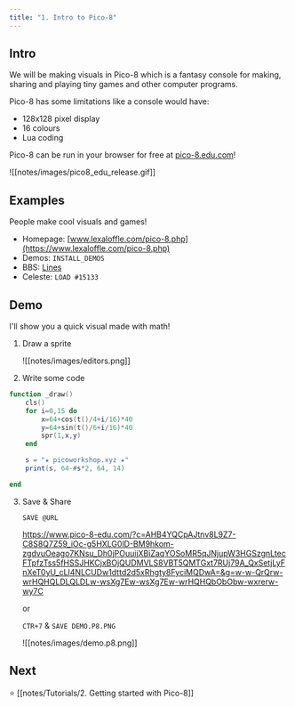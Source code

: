 ```yaml
---
title: "1. Intro to Pico-8"
---
```


## Intro

We will be making visuals in Pico-8 which is a fantasy console for making, sharing and playing tiny games and other computer programs.

Pico-8 has some limitations like a console would have:
- 128x128 pixel display
- 16 colours
- Lua coding

Pico-8 can be run in your browser for free at [pico-8.edu.com](https://www.pico-8-edu.com/)!

![[notes/images/pico8_edu_release.gif]]

## Examples

People make cool visuals and games!

- Homepage: [www.lexaloffle.com/pico-8.php](https://www.lexaloffle.com/pico-8.php)
- Demos: `INSTALL_DEMOS`
- BBS: [Lines](https://www.lexaloffle.com/bbs/?pid=64653#p)
- Celeste:  `LOAD #15133`


## Demo

I'll show you a quick visual made with math!

1. Draw a sprite
   
   ![[notes/images/editors.png]]
2. Write some code

```lua
function _draw()
	cls()
	for i=0,15 do
		x=64+cos(t()/4+i/16)*40
		y=64+sin(t()/6+i/16)*40
		spr(1,x,y)
	end

	s = "★ picoworkshop.xyz ★"
	print(s, 64-#s*2, 64, 14)

end
```
3. Save & Share
   
   `SAVE @URL`
   
   https://www.pico-8-edu.com/?c=AHB4YQCpAJtnv8L9Z7-C8S8Q7Z59_iOc-g5HXLG0lD-BM9hkom-zgdvuOeago7KNsu_Dh0jPOuuijXBiZaqYOSoMR5qJNjupW3HGSzgnLtecFTpfzTss5fHSSJHKCjxBOjQUDMVLS8VBT5QMTGxt7RUj79A_QxSetjLyFnXeT0yU_cLI4NLCUDw1dttd2d5xRhgty8FyciMQDwA=&g=w-w-QrQrw-wrHQHQLDLQLDLw-wsXg7Ew-wsXg7Ew-wrHQHQbObObw-wxrerw-wy7C
   
   or
   
   `CTR+7` & `SAVE DEMO.P8.PNG`
   
   ![[notes/images/demo.p8.png]]

## Next

⭐️ [[notes/Tutorials/2. Getting started with Pico-8]]
